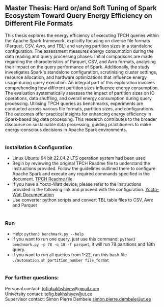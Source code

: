 ## Master Thesis: Hard or/and Soft Tuning of Spark Ecosystem Toward Query Energy Efficiency on Different File Formats

<p>
This thesis explores the energy efficiency of executing TPCH queries within the Apache Spark framework, explicitly focusing on diverse file formats (Parquet, CSV, Avro, and TBL) and varying partition sizes in a standalone configuration. The assessment measures energy consumption during the data reading and query processing phases. Initial comparisons are made regarding the characteristics of Parquet, CSV, and Avro formats, analysing their impact on the query performance of Spark. Additionally, the study investigates Spark's standalone configuration, scrutinising cluster settings, resource allocation, and hardware optimizations that influence energy usage during query execution. An integral part of this exploration involves comprehending how different partition sizes influence energy consumption. The evaluation systematically assesses the impact of partition sizes on IO operations, data shuffling, and overall energy consumption during query processing. Utilising TPCH queries as benchmarks, experiments are conducted across various file formats, partition sizes, and configurations. The outcomes offer practical insights for enhancing energy efficiency in Spark-based big data processing. This research contributes to the broader discourse on sustainable data processing, guiding practitioners to make energy-conscious decisions in Apache Spark environments.
</p>

# 

### Installation & Configuration
- Linux Ubuntu 64 bit 22.04.2 LTS operation system had been used
- Begin by reviewing the original TPCH Readme file to understand the instructions provided. Follow the guidelines outlined there to configure Apache Spark and execute any required commands specified in the document. [TPCH Readme file](README_TPCH.md)
- If you have a Yocto-Watt device, please refer to the instructions provided in the following link and proceed with the configuration. [Yocto-Watt Documentation](https://www.yoctopuce.com/EN/products/yocto-watt/doc/YWATTMK1.usermanual.html)
- Use converter python scripts and convert TBL table files to CSV, Avro and Parquet

#

### Run
- Help: `python3 benchmark.py --help` 
- if you want to run one query, just use this command: `python3 benchmark.py -p 78 -q 18 -f parquet`, it will run 78 partitions and 18th query.
- if you want to run all queries from 1-22, run this bash file `./automation.sh partition_number file_format`

#

### For further questions:
Personal contact: [tofiqbakhshiyev@gmail.com](mailto:tofiqbakhshiyev@gmail.com) <br>
University contact: [tofig.bakhshiyev@ut.ee](mailto:tofig.bakhshiyev@ut.ee) <br>
Supervisor contact: Simon Pierre Dembele [simon.pierre.dembele@ut.ee](mailto:simon.pierre.dembele@ut.ee)